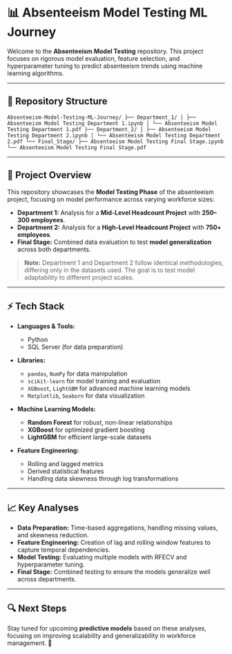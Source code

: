 # 📊 Absenteeism Model Testing ML Journey

Welcome to the **Absenteeism Model Testing** repository. This project focuses on rigorous model evaluation, feature selection, and hyperparameter tuning to predict absenteeism trends using machine learning algorithms.

---

## 🚀 Repository Structure
`````` 
Absenteeism-Model-Testing-ML-Journey/ ├── Department_1/ │ ├── Absenteeism Model Testing Department 1.ipynb │ └── Absenteeism Model Testing Department 1.pdf ├── Department_2/ │ ├── Absenteeism Model Testing Department 2.ipynb │ └── Absenteeism Model Testing Department 2.pdf └── Final_Stage/ ├── Absenteeism Model Testing Final Stage.ipynb └── Absenteeism Model Testing Final Stage.pdf
`````` 

---

## 🧪 Project Overview

This repository showcases the **Model Testing Phase** of the absenteeism project, focusing on model performance across varying workforce sizes:

- **Department 1:** Analysis for a **Mid-Level Headcount Project** with **250–300 employees**.  
- **Department 2:** Analysis for a **High-Level Headcount Project** with **750+ employees**.  
- **Final Stage:** Combined data evaluation to test **model generalization** across both departments.

> **Note:** Department 1 and Department 2 follow identical methodologies, differing only in the datasets used. The goal is to test model adaptability to different project scales.

---

## ⚡ Tech Stack

- **Languages & Tools:**  
  - Python  
  - SQL Server (for data preparation)

- **Libraries:**  
  - `pandas`, `NumPy` for data manipulation  
  - `scikit-learn` for model training and evaluation  
  - `XGBoost`, `LightGBM` for advanced machine learning models  
  - `Matplotlib`, `Seaborn` for data visualization  

- **Machine Learning Models:**  
  - **Random Forest** for robust, non-linear relationships  
  - **XGBoost** for optimized gradient boosting  
  - **LightGBM** for efficient large-scale datasets  

- **Feature Engineering:**  
  - Rolling and lagged metrics  
  - Derived statistical features  
  - Handling data skewness through log transformations  

---

## 📈 Key Analyses

- **Data Preparation:** Time-based aggregations, handling missing values, and skewness reduction.  
- **Feature Engineering:** Creation of lag and rolling window features to capture temporal dependencies.  
- **Model Testing:** Evaluating multiple models with RFECV and hyperparameter tuning.  
- **Final Stage:** Combined testing to ensure the models generalize well across departments.  

---

## 🔍 Next Steps

Stay tuned for upcoming **predictive models** based on these analyses, focusing on improving scalability and generalizability in workforce management. 🚀

